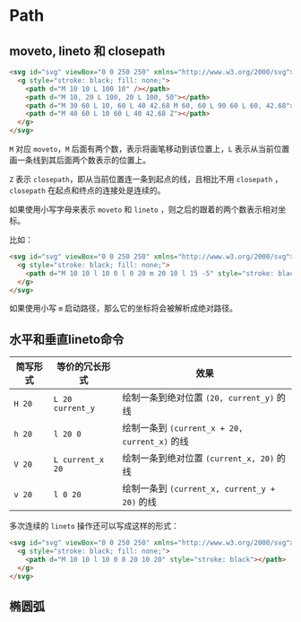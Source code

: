 # Path

## moveto, lineto 和 closepath

```html
<svg id="svg" viewBox="0 0 250 250" xmlns="http://www.w3.org/2000/svg">
  <g style="stroke: black; fill: none;">
    <path d="M 10 10 L 100 10" /></path>
    <path d="M 10, 20 L 100, 20 L 100, 50"></path>
    <path d="M 30 60 L 10, 60 L 40 42.68 M 60, 60 L 90 60 L 60, 42.68"></path>
    <path d="M 40 60 L 10 60 L 40 42.68 Z"></path>
  </g>
</svg>
```

`M` 对应 `moveto`，`M` 后面有两个数，表示将画笔移动到该位置上，`L` 表示从当前位置画一条线到其后面两个数表示的位置上。

`Z` 表示 `closepath`，即从当前位置连一条到起点的线，且相比不用 `closepath` ，`closepath` 在起点和终点的连接处是连续的。

如果使用小写字母来表示 `moveto` 和 `lineto` ，则之后的跟着的两个数表示相对坐标。

比如：
```html
<svg id="svg" viewBox="0 0 250 250" xmlns="http://www.w3.org/2000/svg">
  <g style="stroke: black; fill: none;">
    <path d="M 10 10 l 10 0 l 0 20 m 20 10 l 15 -5" style="stroke: black"></path>
  </g>
</svg>
```

如果使用小写 `m` 启动路径，那么它的坐标将会被解析成绝对路径。

## 水平和垂直lineto命令
| 简写形式 | 等价的冗长形式 | 效果|
| ------ | ----- | ---  |
|`H 20`   |`L 20 current_y`   | 绘制一条到绝对位置 `(20, current_y)` 的线 |
|`h 20`   |`l 20 0`   | 绘制一条到 `(current_x + 20, current_x)` 的线  |
|`V 20`   |`L current_x 20`   | 绘制一条到绝对位置 `(current_x, 20)` 的线  |
|`v 20`   |`l 0 20`   | 绘制一条到 `(current_x, current_y + 20)` 的线 |

多次连续的 `lineto` 操作还可以写成这样的形式：
```html
<svg id="svg" viewBox="0 0 250 250" xmlns="http://www.w3.org/2000/svg">
  <g style="stroke: black; fill: none;">
    <path d="M 10 10 l 10 0 0 20 10 20" style="stroke: black"></path>
  </g>
</svg>
```

## 椭圆弧
